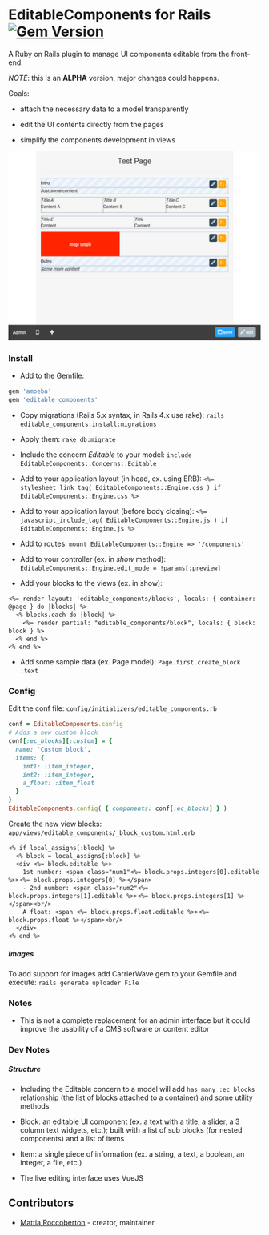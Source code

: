 # EditableComponents for Rails [![Gem Version](https://badge.fury.io/rb/editable_components.svg)](https://badge.fury.io/rb/editable_components)

A Ruby on Rails plugin to manage UI components editable from the front-end.

_NOTE_: this is an **ALPHA** version, major changes could happens.

Goals:

- attach the necessary data to a model transparently

- edit the UI contents directly from the pages

- simplify the components development in views

![preview](preview.png)

### Install

- Add to the Gemfile:

```ruby
gem 'amoeba'
gem 'editable_components'
```

- Copy migrations (Rails 5.x syntax, in Rails 4.x use rake): `rails editable_components:install:migrations`

- Apply them: `rake db:migrate`

- Include the concern *Editable* to your model: `include EditableComponents::Concerns::Editable`

- Add to your application layout (in head, ex. using ERB): `<%= stylesheet_link_tag( EditableComponents::Engine.css ) if EditableComponents::Engine.css %>`

- Add to your application layout (before body closing): `<%= javascript_include_tag( EditableComponents::Engine.js ) if EditableComponents::Engine.js %>`

- Add to routes: `mount EditableComponents::Engine => '/components'`

- Add to your controller (ex. in _show_ method): `EditableComponents::Engine.edit_mode = !params[:preview]`

- Add your blocks to the views (ex. in show):
```erb
<%= render layout: 'editable_components/blocks', locals: { container: @page } do |blocks| %>
  <% blocks.each do |block| %>
    <%= render partial: "editable_components/block", locals: { block: block } %>
  <% end %>
<% end %>
```

- Add some sample data (ex. Page model): `Page.first.create_block :text`

### Config

Edit the conf file: `config/initializers/editable_components.rb`

```ruby
conf = EditableComponents.config
# Adds a new custom block
conf[:ec_blocks][:custom] = {
  name: 'Custom block',
  items: {
    int1: :item_integer,
    int2: :item_integer,
    a_float: :item_float
  }
}
EditableComponents.config( { components: conf[:ec_blocks] } )
```

Create the new view blocks: `app/views/editable_components/_block_custom.html.erb`

```erb
<% if local_assigns[:block] %>
  <% block = local_assigns[:block] %>
  <div <%= block.editable %>>
    1st number: <span class="num1"<%= block.props.integers[0].editable %>><%= block.props.integers[0] %></span>
    - 2nd number: <span class="num2"<%= block.props.integers[1].editable %>><%= block.props.integers[1] %></span><br/>
    A float: <span <%= block.props.float.editable %>><%= block.props.float %></span><br/>
  </div>
<% end %>
```

##### Images

To add support for images add CarrierWave gem to your Gemfile and execute: `rails generate uploader File`

### Notes

- This is not a complete replacement for an admin interface but it could improve the usability of a CMS software or content editor

### Dev Notes

##### Structure

- Including the Editable concern to a model will add `has_many :ec_blocks` relationship (the list of blocks attached to a container) and some utility methods

- Block: an editable UI component (ex. a text with a title, a slider, a 3 column text widgets, etc.); built with a list of sub blocks (for nested components) and a list of items

- Item: a single piece of information (ex. a string, a text, a boolean, an integer, a file, etc.)

- The live editing interface uses VueJS

## Contributors

- [Mattia Roccoberton](http://blocknot.es) - creator, maintainer
